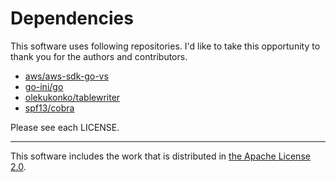 # Dependencies

This software uses following repositories.
I'd like to take this opportunity to thank you for the authors and contributors.

- [aws/aws-sdk-go-vs](https://github.com/aws/aws-sdk-go-v2)
- [go-ini/go](https://github.com/go-ini/ini)
- [olekukonko/tablewriter](https://github.com/olekukonko/tablewriter)
- [spf13/cobra](https://github.com/spf13/cobra)

Please see each LICENSE.

---

This software includes the work that is distributed in [the Apache License 2.0](http://www.apache.org/licenses/LICENSE-2.0).
